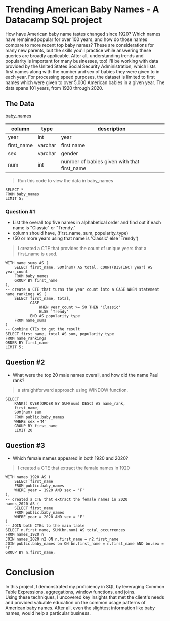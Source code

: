 # Trending American Baby Names - A Datacamp SQL project
How have American baby name tastes changed since 1920? Which names have remained popular for over 100 years, 
and how do those names compare to more recent top baby names? These are considerations for many new parents, but the skills you'll practice while answering these queries are broadly applicable. 
After all, understanding trends and popularity is important for many businesses, too!
I'll be working with data provided by the United States Social Security Administration, which lists first names along with the number and sex of babies they were given to in each year. 
For processing speed purposes, the dataset is limited to first names which were given to over 5,000 American babies in a given year. The data spans 101 years, from 1920 through 2020.

## The Data 

baby_names

| column | type | description|
|--- | --- | --- |
| year        | int        | year |
| first_name  | varchar    | first name |
| sex         | varchar    | gender |
| num         | int        | number of babies given with that first_name |


> Run this code to view the data in baby_names
```
SELECT *
FROM baby_names
LIMIT 5;
```

### Question #1
- List the overall top five names in alphabetical order and find out if each name is "Classic" or "Trendy." 
- column should have, (first_name, sum, popularity_type)
- (50 or more years using that name is 'Classic' else 'Trendy')

> I created a CTE that provides the count of unique years that a first_name is used.
```
WITH name_sums AS (
    SELECT first_name, SUM(num) AS total, COUNT(DISTINCT year) AS year_count
    FROM baby_names
    GROUP BY first_name
),  
-- create a CTE that turns the year count into a CASE WHEN statement
name_rankings AS (
    SELECT first_name, total,
           CASE
               WHEN year_count >= 50 THEN 'Classic'
               ELSE 'Trendy'
           END AS popularity_type
    FROM name_sums
)
-- Combine CTEs to get the result
SELECT first_name, total AS sum, popularity_type
FROM name_rankings
ORDER BY first_name
LIMIT 5;
```


## Question #2
- What were the top 20 male names overall, and how did the name Paul rank?

> a straightforward approach using WINDOW function. 
```
SELECT
	RANK() OVER(ORDER BY SUM(num) DESC) AS name_rank,
	first_name,
	SUM(num) sum
	FROM public.baby_names
	WHERE sex ='M'
	GROUP BY first_name
	LIMIT 20
```

## Question #3
- Which female names appeared in both 1920 and 2020?

> I created a CTE that extract the female names in 1920
```
WITH names_1920 AS (
    SELECT first_name
    FROM public.baby_names
    WHERE year = 1920 AND sex = 'F'
),
-- created a CTE that extract the female names in 2020
names_2020 AS (
    SELECT first_name
    FROM public.baby_names
    WHERE year = 2020 AND sex = 'F'
)
-- JOIN both CTEs to the main table
SELECT n.first_name, SUM(bn.num) AS total_occurrences
FROM names_1920 n
JOIN names_2020 n2 ON n.first_name = n2.first_name
JOIN public.baby_names bn ON bn.first_name = n.first_name AND bn.sex = 'F'
GROUP BY n.first_name;
```
# Conclusion
In this project, I demonstrated my proficiency in SQL by leveraging Common Table Expressions, aggregations, window functions, and joins.  
Using these techniques, I uncovered key insights that met the client's needs and provided valuable education on the common usage patterns of American baby names. After all, even the slightest information like baby names, would help a particular business.

